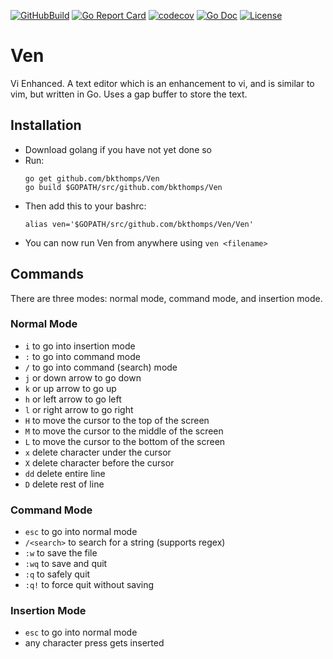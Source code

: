 [![GitHubBuild](https://github.com/bkthomps/Ven/workflows/build/badge.svg)](https://github.com/bkthomps/Ven)
[![Go Report Card](https://goreportcard.com/badge/github.com/bkthomps/Ven)](https://goreportcard.com/report/github.com/bkthomps/Ven)
[![codecov](https://codecov.io/gh/bkthomps/Ven/branch/master/graph/badge.svg)](https://codecov.io/gh/bkthomps/Ven)
[![Go Doc](https://img.shields.io/badge/godoc-reference-blue.svg?style=flat-square)](https://pkg.go.dev/github.com/bkthomps/Ven?tab=overview)
[![License](https://img.shields.io/badge/license-MIT-blue.svg)](https://github.com/bkthomps/Ven/blob/master/LICENSE)

# Ven
Vi Enhanced. A text editor which is an enhancement to vi, and is similar to vim, but written in Go. Uses a gap buffer to store the text.

## Installation
* Download golang if you have not yet done so
* Run:
  ```
  go get github.com/bkthomps/Ven
  go build $GOPATH/src/github.com/bkthomps/Ven
  ```
* Then add this to your bashrc:
  ```
  alias ven='$GOPATH/src/github.com/bkthomps/Ven/Ven'
  ```
* You can now run Ven from anywhere using `ven <filename>`

## Commands
There are three modes: normal mode, command mode, and insertion mode.

### Normal Mode
* `i` to go into insertion mode
* `:` to go into command mode
* `/` to go into command (search) mode
* `j` or down arrow to go down
* `k` or up arrow to go up
* `h` or left arrow to go left
* `l` or right arrow to go right
* `H` to move the cursor to the top of the screen
* `M` to move the cursor to the middle of the screen
* `L` to move the cursor to the bottom of the screen
* `x` delete character under the cursor
* `X` delete character before the cursor
* `dd` delete entire line
* `D` delete rest of line

### Command Mode
* `esc` to go into normal mode
* `/<search>` to search for a string (supports regex)
* `:w` to save the file
* `:wq` to save and quit
* `:q` to safely quit
* `:q!` to force quit without saving

### Insertion Mode
* `esc` to go into normal mode
* any character press gets inserted
